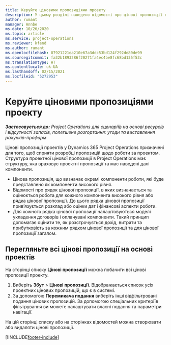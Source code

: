 ```yaml
---
title: Керуйте ціновими пропозиціями проекту
description: У цьому розділі наведено відомості про цінові пропозиції проекту.
author: rumant
manager: Annbe
ms.date: 10/26/2020
ms.topic: article
ms.service: project-operations
ms.reviewer: kfend
ms.author: rumant
ms.openlocfilehash: 87921221ea210e67a3ddc53bd124f292de80de99
ms.sourcegitcommit: fa32b1893286f20271fa4ec4be8fc68bd135f53c
ms.translationtype: HT
ms.contentlocale: uk-UA
ms.lasthandoff: 02/15/2021
ms.locfileid: "5272953"
---
```

# <a name="manage-project-quotes"></a>Керуйте ціновими пропозиціями проекту

_**Застосовується до:** Project Operations для сценаріїв на основі ресурсів і відсутності запасів, полегшене розгортання: угоди та виставлення рахунків-проформ_

Цінові пропозиції проектів у Dynamics 365 Project Operations призначені для того, щоб сприяти розробці пропозицій щодо роботи за проектом. Структура проектної цінової пропозиції в Project Operations має структуру, яка враховує проектні пропозиції та має наведені далі компоненти.

  - Цінова пропозиція, що визначає окремі компоненти роботи, які буде представлено як компоненти високого рівня.
  - Відомості про рядок цінової пропозиції, в яких визначається та оцінюється робота для кожного компонента високого рівня або рядка цінової пропозиції. До цього рядка цінової пропозиції прив’язується розклад або оцінки дат і фінансові аспекти роботи.
  - Для кожного рядка цінової пропозиції налаштовуються моделі укладення договорів і оплачувані компоненти. Такий принцип допомагає оцінити те, як розстрочується дохід, витрати та прибутковість за кожним рядком цінової пропозиції та для цінової пропозиції загалом.

## <a name="view-all-project-based-quotes"></a>Перегляньте всі цінові пропозиції на основі проектів

На сторінці списку **Цінові пропозиції** можна побачити всі цінові пропозиції проекту. 

1. Виберіть **Збут** > **Цінові пропозиції**. Відображається список усіх проектних цінових пропозицій, що є в системі. 
2. За допомогою **Перемикача подання** виберіть інші відфільтровані подання цінових пропозицій. За допомогою спеціальних критеріїв фільтрування ви можете налаштувати власні подання та параметри навігації.

На цій сторінці списку або на сторінках відомостей можна створювати або видаляти цінові пропозиції.


[!INCLUDE[footer-include](../../includes/footer-banner.md)]
